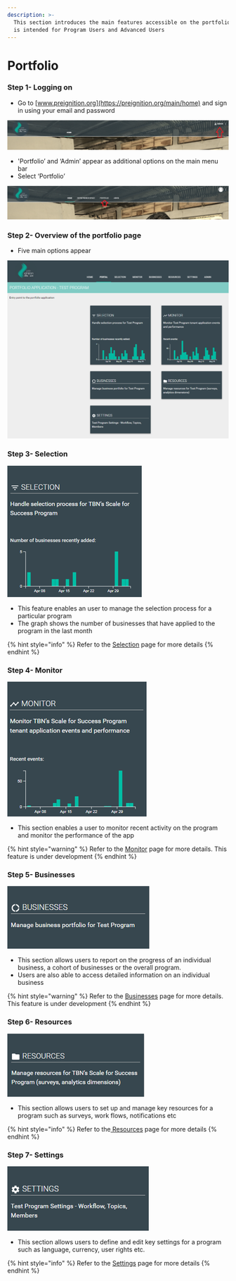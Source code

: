 ```yaml
---
description: >-
  This section introduces the main features accessible on the portfolio page. It
  is intended for Program Users and Advanced Users
---
```


# Portfolio

### Step 1- Logging on

* Go to [www.preignition.org](https://preignition.org/main/home) and sign in using your email and password

![Arrow shows where to sign in](../../.gitbook/assets/image%20%289%29.png)

* 'Portfolio’ and ‘Admin’ appear as additional options on the main menu bar
* Select ‘Portfolio’

![](../../.gitbook/assets/image.png)

### Step 2- Overview of the portfolio page

* Five main options appear 

![Showing the portfolio page for a &apos;Test Program&apos;](../../.gitbook/assets/image%20%2812%29.png)

### Step 3- Selection

![Entry point for managing the selection process](../../.gitbook/assets/image%20%2834%29.png)

* This feature enables an user to manage the selection process for a particular program
* The graph shows the number of businesses that have applied to the program in the last month

{% hint style="info" %}
Refer to the [Selection](https://docs.preignition.org/~/edit/primary/program-users/introduction-to-the-portfolio-page/introduction-to-the-selection-page) page for more details
{% endhint %}

### Step 4- Monitor

![Entry point for monitoring activity on the program](../../.gitbook/assets/image%20%2847%29.png)

* This section enables a user to monitor recent activity on the program and monitor the performance of the app

{% hint style="warning" %}
Refer to the [Monitor](https://docs.preignition.org/~/edit/primary/program-users/introduction-to-the-portfolio-page/introduction-to-monitor-page) page for more details.  This feature is under development
{% endhint %}

### Step 5- Businesses

![Entry point for reporting](../../.gitbook/assets/image%20%2822%29.png)

* This section allows users to report on the progress of an individual business, a cohort of businesses or the overall program.
* Users are also able to access detailed information on an individual business

{% hint style="warning" %}
Refer to the [Businesses](https://docs.preignition.org/~/edit/primary/program-users/introduction-to-the-portfolio-page/businesses) page for more details.  This feature is under development
{% endhint %}

### Step 6- Resources

![Entry point for managing program resources](../../.gitbook/assets/image%20%2831%29.png)

* This section allows users to set up and manage key resources for a program such as surveys, work flows, notifications etc

{% hint style="info" %}
Refer to the[ Resources](https://docs.preignition.org/~/edit/primary/program-users/introduction-to-the-portfolio-page/introduction-to-resources-page) page for more details
{% endhint %}

### Step 7- Settings

![Entry point for managing a program&apos;s settings](../../.gitbook/assets/image%20%2843%29.png)

* This section allows users to define and edit key settings for a program such as language, currency, user rights etc.

{% hint style="info" %}
Refer to the [Settings](https://docs.preignition.org/~/edit/primary/program-users/introduction-to-the-portfolio-page/settings) page for more details 
{% endhint %}

